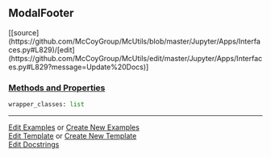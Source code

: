 ## <a id="McUtils.Jupyter.Apps.Interfaces.ModalFooter">ModalFooter</a> 
<div class="docs-source-link" markdown="1">
[[source](https://github.com/McCoyGroup/McUtils/blob/master/Jupyter/Apps/Interfaces.py#L829)/[edit](https://github.com/McCoyGroup/McUtils/edit/master/Jupyter/Apps/Interfaces.py#L829?message=Update%20Docs)]
</div>



<div class="collapsible-section">
 <div class="collapsible-section collapsible-section-header" markdown="1">
 
### <a class="collapse-link" data-toggle="collapse" href="#methods">Methods and Properties</a> <a class="float-right" data-toggle="collapse" href="#methods"><i class="fa fa-chevron-down"></i></a>

 </div>
 <div class="collapsible-section collapsible-section-body collapse" id="methods" markdown="1">

```python
wrapper_classes: list
```


 </div>
</div>




___

[Edit Examples](https://github.com/McCoyGroup/McUtils/edit/gh-pages/ci/examples/McUtils/Jupyter/Apps/Interfaces/ModalFooter.md) or 
[Create New Examples](https://github.com/McCoyGroup/McUtils/new/gh-pages/?filename=ci/examples/McUtils/Jupyter/Apps/Interfaces/ModalFooter.md) <br/>
[Edit Template](https://github.com/McCoyGroup/McUtils/edit/gh-pages/ci/docs/McUtils/Jupyter/Apps/Interfaces/ModalFooter.md) or 
[Create New Template](https://github.com/McCoyGroup/McUtils/new/gh-pages/?filename=ci/docs/templates/McUtils/Jupyter/Apps/Interfaces/ModalFooter.md) <br/>
[Edit Docstrings](https://github.com/McCoyGroup/McUtils/edit/master/Jupyter/Apps/Interfaces.py#L829?message=Update%20Docs)